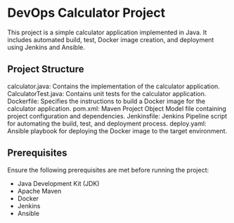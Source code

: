 # DevOps Calculator Project
This project is a simple calculator application implemented in Java. It includes automated build, test, Docker image creation, and deployment using Jenkins and Ansible.

## Project Structure
calculator.java: Contains the implementation of the calculator application.
CalculatorTest.java: Contains unit tests for the calculator application.
Dockerfile: Specifies the instructions to build a Docker image for the calculator application.
pom.xml: Maven Project Object Model file containing project configuration and dependencies.
Jenkinsfile: Jenkins Pipeline script for automating the build, test, and deployment process.
deploy.yaml: Ansible playbook for deploying the Docker image to the target environment.

## Prerequisites
Ensure the following prerequisites are met before running the project:

- Java Development Kit (JDK)
- Apache Maven
- Docker
- Jenkins
- Ansible
